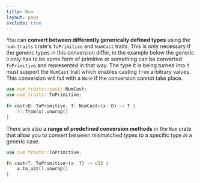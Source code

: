 ```yaml
---
title: Num
layout: page
exclude: true
---
```


You can **convert between differently generically defined types** using the `num-traits` crate's `ToPrimitive` and `NumCast` traits. This is only necessary if the generic types in this conversion differ, in the example below the generic `D` only has to be some form of primitive or something can be converted `ToPrimitive` and represented in that way. The type it is being turned into `T` must support the `NumCast` trait which enables casting `from` arbitrary values. This conversion will fail with a `None` if the conversion cannot take place.
```rust
use num_traits::cast::NumCast;  
use num_traits::ToPrimitive;  
  
fn cast<D: ToPrimitive, T: NumCast>(x: D) -> T {  
    T::from(x).unwrap()  
}
```

There are also a **range of predefined conversion methods** in the `Num` crate that allow you to convert between mismatched types to a specific type *in* a generic case.
```rust
use num_traits::ToPrimitive; 

fn cast<T: ToPrimitive>(x: T) -> u32 {  
    x.to_u32().unwrap()  
}
```
<!--stackedit_data:
eyJoaXN0b3J5IjpbLTE5OTA2NDExMjIsLTEzMzQzOTU3NjgsMT
MzNjAwNjI4OV19
-->